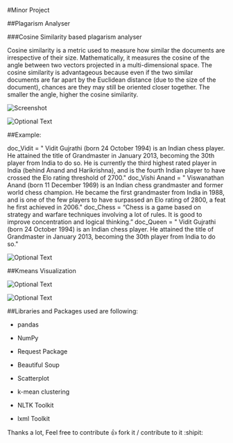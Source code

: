 #Minor Project

##Plagarism Analyser 

###Cosine Similarity based plagarism analyser 

Cosine similarity is a metric used to measure how similar the documents
are irrespective of their size. Mathematically, it measures the cosine of the
angle between two vectors projected in a multi-dimensional space. The
cosine similarity is advantageous because even if the two similar
documents are far apart by the Euclidean distance (due to the size of the
document), chances are they may still be oriented closer together. The
smaller the angle, higher the cosine similarity.




![Screenshot](Cosine_Formula.png)

![Optional Text](../master/myFolder/Cosine_Formula.png)

##Example:

doc_Vidit = " Vidit Gujrathi (born 24 October 1994) is an
Indian chess player. He attained the title of Grandmaster in January
2013, becoming the 30th player from India to do so. He is currently
the third highest rated player in India (behind Anand and
Harikrishna), and is the fourth Indian player to have crossed the Elo
rating threshold of 2700."
doc_Vishi Anand = " Viswanathan Anand (born 11 December 1969) is
an Indian chess grandmaster and former world chess champion. He
became the first grandmaster from India in 1988, and is one of the few
players to have surpassed an Elo rating of 2800, a feat he first
achieved in 2006."
doc_Chess = “Chess is a game based on strategy and warfare
techniques involving a lot of rules. It is good to improve concentration
and logical thinking.”
doc_Queen = " Vidit Gujrathi (born 24 October 1994) is an
Indian chess player. He attained the title of Grandmaster in January
2013, becoming the 30th player from India to do so."





![Optional Text](../master/myFolder/Vector_Display.png)


##Kmeans Visualization


![Optional Text](../master/myFolder/Orignal.png)

![Optional Text](../master/myFolder/Duplicate.png)

##Libraries and Packages used are following:
- pandas

- NumPy

- Request Package

- Beautiful Soup

- Scatterplot

- k-mean clustering

- NLTK Toolkit

- lxml Toolkit



 Thanks a lot, Feel free to contribute :+1: fork it / contribute to it :shipit:
